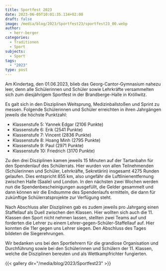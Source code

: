 ```yaml
---
title: Sportfest 2023
date: 2023-06-05T10:01:35.134+02:00
draft: false
image: /media/blog/2023/Sportfest23/sportfest23_00.webp
author:
  - herr-berger
categories:
  - Traditionen
  - Sport
subjects:
  - Sport
tags:
  - "2023"
type: post
---
```

Am Kindertag, den 01.06.2023, blieb das Georg-Cantor-Gymnasium nahezu leer, denn alle Schülerinnen und Schüler sowie Lehrkräfte versammelten sich zum diesjährigem Sportfest in der Brandberge-Halle in Kröllwitz.

Es galt sich in den Disziplinen Weitsprung, Medizinballstoßen und Sprint zu messen. Folgende Schülerinnen und Schüler erreichten in ihren Jahrgängen jeweils die höchste Punktzahl:

- Klassenstufe 5: Yannek Edgar (2106 Punkte)
- Klassenstufe 6: Erik (2541 Punkte)
- Klassenstufe 7: Vincent (2836 Punkte)
- Klassenstufe 8: Hoang Minh (2795 Punkte)
- Klassenstufe 9: Paul (2971 Punkte)
- Klassenstufe 10: Friedrich (3170 Punkte)

Zu den drei Disziplinen kamen jeweils 15 Minuten auf der Tartanbahn für den Spendenlauf des Schülerrats. Hier wurden von allen Teilnehmenden (Schülerinnen und Schüler, Lehrkräfte, Sekretärin) insgesamt 4275 Runden gelaufen. Dies entspricht 855 km, also ungefähr die Luftlinienentfernung zwischen Halle (Saale) und London. In den nächsten zwei Wochen werden nun die Spendenbescheinigungen ausgefüllt, die Gelder gesammelt und dann können wir die Endsumme des Spendenlaufs ermitteln, die dann für zukünftige Schülerratsprojekte zur Verfügung steht.

Nach Abschluss aller Disziplinen gab es zudem jeweils pro Jahrgang einen Staffellauf als Duell zwischen den Klassen. Hier wollten sich auch die 11. Klassen den Sport nicht nehmen lassen, stellten zwei Teams auf und forderten die Lehrer zu einem Lehrer-gegen-Schüler-Staffellauf auf. Hier konnten die 11er gegen uns Lehrer siegen. Den Abschluss des Tages bildeten die Siegerehrungen.

Wir bedanken uns bei den Sportlehrern für die grandiose Organisation und Durchführung sowie bei den Schülerinnen und Schülern der 11. Klassen, welche die Disziplinen bereuten und als Wettkampfrichter fungierten.



{{< gallery dir="/media/blog/2023/Sportfest23" >}}


